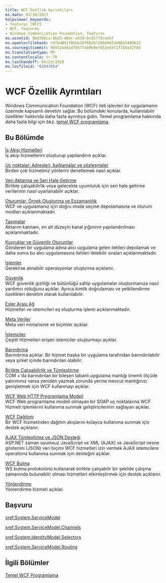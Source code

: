```yaml
---
title: WCF Özellik Ayrıntıları
ms.date: 03/30/2017
helpviewer_keywords:
- features [WCF]
- WCF, features
- Windows Communication Foundation, features
ms.assetid: 9b4368ca-0bd3-40dc-a539-bcd5779cee5f
ms.openlocfilehash: c97bd891f0bbb58f8b267296b9b53e00a5486622
ms.sourcegitcommit: 9b552addadfb57fab0b9e7852ed4f1f1b8a42f8e
ms.translationtype: MT
ms.contentlocale: tr-TR
ms.lasthandoff: 04/23/2019
ms.locfileid: "62047054"
---
```

# <a name="wcf-feature-details"></a>WCF Özellik Ayrıntıları
Windows Communication Foundation (WCF) ileti işlevleri bir uygulamanın üzerinde kapsamlı denetim sağlar. Bu bölümdeki konularda, kullanılabilir özellikler hakkında daha fazla ayrıntıya gidin. Temel programlama hakkında daha fazla bilgi için bkz. [temel WCF programlama](../../../../docs/framework/wcf/basic-wcf-programming.md).  
  
## <a name="in-this-section"></a>Bu Bölümde  
 [İş Akışı Hizmetleri](../../../../docs/framework/wcf/feature-details/workflow-services.md)  
 İş akışı hizmetlerini oluşturup yapılandırın açıklar.  
  
 [Uç noktalar: Adresleri, bağlamalar ve sözleşmeler](../../../../docs/framework/wcf/feature-details/endpoints-addresses-bindings-and-contracts.md)  
 Birden çok hizmetiniz yönlerini denetlemek nasıl açıklar.  
  
 [Veri Aktarma ve Seri Hale Getirme](../../../../docs/framework/wcf/feature-details/data-transfer-and-serialization.md)  
 Birlikte çalışabilirlik veya gelecekte uyumluluk için seri hale getirme verilerinin nasıl uyarlanabilir açıklar.  
  
 [Oturumlar, Örnek Oluşturma ve Eşzamanlılık](../../../../docs/framework/wcf/feature-details/sessions-instancing-and-concurrency.md)  
 WCF ve uygulamanız için doğru moda seçme depolamasına ve oturum modları açıklanmaktadır.  
  
 [Taşımalar](../../../../docs/framework/wcf/feature-details/transports.md)  
 Aktarım katmanı, en alt düzeyin kanal yığınının yapılandırılması açıklanmaktadır.  
  
 [Kuyruklar ve Güvenilir Oturumlar](../../../../docs/framework/wcf/feature-details/queues-and-reliable-sessions.md)  
 Gönderen bir uygulama adına alıcı uygulama gelen iletileri depolamak ve daha sonra bu alıcı uygulamasına iletileri iletebilir sıraları açıklanmaktadır.  
  
 [İşlemler](../../../../docs/framework/wcf/feature-details/transactions-in-wcf.md)  
 Gerekirse alınabilir operasyonlar oluşturma açıklanır.  
  
 [Güvenlik](../../../../docs/framework/wcf/feature-details/security.md)  
 WCF güvenlik gizliliği ve bütünlüğü sahip uygulamalar oluşturmanıza nasıl yardımcı olduğunu açıklar. Ayrıca kimlik doğrulaması ve yetkilendirme özellikleri denetim olarak kullanılabilir.  
  
 [Eşler Arası Ağ](../../../../docs/framework/wcf/feature-details/peer-to-peer-networking.md)  
 Hizmetler ve istemcileri eş oluşturma işlemi açıklanmaktadır.  
  
 [Meta Veriler](../../../../docs/framework/wcf/feature-details/metadata.md)  
 Meta veri mimarisine ve biçimler açıklar.  
  
 [İstemciler](../../../../docs/framework/wcf/feature-details/clients.md)  
 Çeşitli Hizmetleri erişen istemciler oluşturmayı açıklar.  
  
 [Barındırma](../../../../docs/framework/wcf/feature-details/hosting.md)  
 Barındırma açıklar. Bir hizmet başka bir uygulama tarafından barındırılabilir veya şirket içinde barındırılan olabilir.  
  
 [Birlikte Çalışabilirlik ve Tümleştirme](../../../../docs/framework/wcf/feature-details/interoperability-and-integration.md)  
 COM +'da barındırılan bir bileşen tabanlı uygulama mantığı önemli ölçüde yatırımınız varsa yeniden yazmak zorunda yerine mevcut mantığınızı genişletmek için WCF kullanmayı açıklar.  
  
 [WCF Web HTTP Programlama Modeli](../../../../docs/framework/wcf/feature-details/wcf-web-http-programming-model.md)  
 WCF Web programlama modeli olmayan bir SOAP uç noktalarına WCF Hizmeti işlemlerini kullanıma sunmak geliştiricilerinin sağlayan açıklar.  
  
 [WCF Dağıtımı](../../../../docs/framework/wcf/feature-details/wcf-syndication.md)  
 Bir WCF hizmetinden dağıtım akışlarını kolayca kullanıma sunmak için destek açıklanır.  
  
 [AJAX Tümleştirme ve JSON Desteği](../../../../docs/framework/wcf/feature-details/ajax-integration-and-json-support.md)  
 ASP.NET zaman uyumsuz JavaScript ve XML (AJAX) ve JavaScript nesne gösterimi (JSON) veri biçimi WCF hizmetleri izin vermek AJAX istemcilere operations kullanıma sunmak için desteğini açıklar.  
  
 [WCF Bulma](../../../../docs/framework/wcf/feature-details/wcf-discovery.md)  
 WS bulma protokolünü kullanarak birlikte çalışabilir bir şekilde çalışma zamanında bulunabilir olması hizmetleri etkinleştirmek için destek açıklanır.  
  
 [Yönlendirme](../../../../docs/framework/wcf/feature-details/routing.md)  
 Yönlendirme hizmeti açıklar.  
  
## <a name="reference"></a>Başvuru  
 <xref:System.ServiceModel>  
  
 <xref:System.ServiceModel.Channels>  
  
 <xref:System.IdentityModel.Selectors>  
  
 <xref:System.ServiceModel.Routing>  
  
## <a name="related-sections"></a>İlgili Bölümler  
 [Temel WCF Programlama](../../../../docs/framework/wcf/basic-wcf-programming.md)
